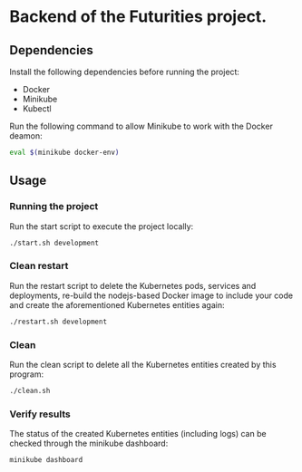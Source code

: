 # Backend of the Futurities project.
## Dependencies
Install the following dependencies before running the project:
 - Docker
 - Minikube
 - Kubectl

Run the following command to allow Minikube to work with the Docker deamon:
```bash
eval $(minikube docker-env)
```

## Usage
### Running the project
Run the start script to execute the project locally:
```bash
./start.sh development
```

### Clean restart
Run the restart script to delete the Kubernetes pods, services and deployments, re-build the nodejs-based Docker image to include your code and create the aforementioned Kubernetes entities again:
```bash
./restart.sh development
```

### Clean
Run the clean script to delete all the Kubernetes entities created by this program:
```bash
./clean.sh
```

### Verify results
The status of the created Kubernetes entities (including logs) can be checked through the minikube dashboard: 
```bash
minikube dashboard
```
